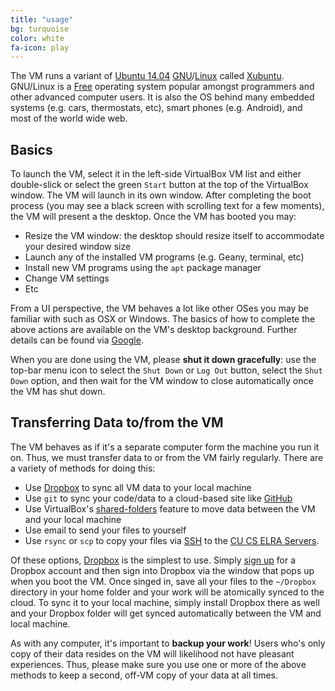 ```yaml
---
title: "usage"
bg: turquoise
color: white
fa-icon: play
---
```


The VM runs a variant of [Ubuntu 14.04](http://www.ubuntu.com/)
[GNU](https://www.gnu.org/)/[Linux](https://www.kernel.org/linux.html)
called [Xubuntu](http://xubuntu.org/). GNU/Linux is a
[Free](http://en.wikipedia.org/wiki/Free_software) operating system
popular amongst programmers and other advanced computer users. It is
also the OS behind many embedded systems (e.g. cars, thermostats,
etc), smart phones (e.g. Android), and most of the world wide web.

## Basics

To launch the VM, select it in the left-side VirtualBox VM list and
either double-slick or select the green `Start` button at the top of
the VirtualBox window. The VM will launch in its own window. After
completing the boot process (you may see a black screen with scrolling
text for a few moments), the VM will present a the desktop. Once the
VM has booted you may:

- Resize the VM window: the desktop should resize itself to accommodate
  your desired window size
- Launch any of the installed VM programs (e.g. Geany, terminal, etc)
- Install new VM programs using the `apt` package manager
- Change VM settings
- Etc

From a UI perspective, the VM behaves a lot like other OSes you may be
familiar with such as OSX or Windows. The basics of how to complete
the above actions are available on the VM's desktop
background. Further details can be found via
[Google](https://www.google.com).

When you are done using the VM, please **shut it down gracefully**:
use the top-bar menu icon to select the `Shut Down` or `Log Out`
button, select the `Shut Down` option, and then wait for the VM window
to close automatically once the VM has shut down.

## Transferring Data to/from the VM

The VM behaves as if it's a separate computer form the machine you run
it on. Thus, we must transfer data to or from the VM fairly
regularly. There are a variety of methods for doing this:

- Use [Dropbox](https://db.tt/3QPOD94) to sync all VM data to your local machine
- Use `git` to sync your code/data to a cloud-based site like
  [GitHub](https://github.com/)
- Use VirtualBox's [shared-folders](https://www.virtualbox.org/manual/ch04.html#sharedfolders)
  feature to move data between the VM and your local machine
- Use email to send your files to yourself
- Use `rsync` or `scp` to copy your files via
  [SSH](http://en.wikipedia.org/wiki/Secure_Shell) to the
  [CU CS ELRA Servers](https://csel.cs.colorado.edu).

Of these options, [Dropbox](https://db.tt/3QPOD94) is the simplest to
use. Simply [sign up](https://db.tt/3QPOD94) for a Dropbox account and
then sign into Dropbox via the window that pops up when you boot the
VM. Once singed in, save all your files to the `~/Dropbox` directory
in your home folder and your work will be atomically synced to the
cloud. To sync it to your local machine, simply install Dropbox there
as well and your Dropbox folder will get synced automatically between
the VM and local machine.

As with any computer, it's important to **backup your work**! Users
who's only copy of their data resides on the VM will likelihood not
have pleasant experiences. Thus, please make sure you use one or more
of the above methods to keep a second, off-VM copy of your data at all
times.
